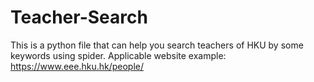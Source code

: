 # Teacher-Search
This is a python file that can help you search teachers of HKU by some keywords using spider.
Applicable website example: https://www.eee.hku.hk/people/
